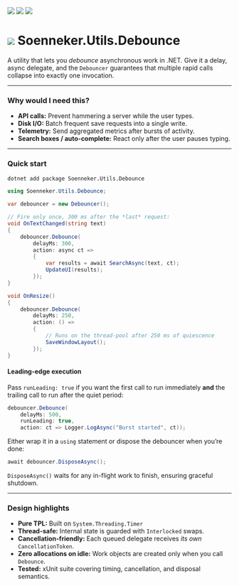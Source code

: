 ﻿[![](https://img.shields.io/nuget/v/soenneker.utils.debounce.svg?style=for-the-badge)](https://www.nuget.org/packages/soenneker.utils.debounce/)
[![](https://img.shields.io/github/actions/workflow/status/soenneker/soenneker.utils.debounce/publish-package.yml?style=for-the-badge)](https://github.com/soenneker/soenneker.utils.debounce/actions/workflows/publish-package.yml)
[![](https://img.shields.io/nuget/dt/soenneker.utils.debounce.svg?style=for-the-badge)](https://www.nuget.org/packages/soenneker.utils.debounce/)

# ![](https://user-images.githubusercontent.com/4441470/224455560-91ed3ee7-f510-4041-a8d2-3fc093025112.png) Soenneker.Utils.Debounce

A utility that lets you *debounce* asynchronous work in .NET.
Give it a delay, async delegate, and the `Debouncer` guarantees that multiple rapid calls collapse into exactly one invocation.

---

### Why would I need this?

* **API calls:** Prevent hammering a server while the user types.
* **Disk I/O:** Batch frequent save requests into a single write.
* **Telemetry:** Send aggregated metrics after bursts of activity.
* **Search boxes / auto-complete:** React only after the user pauses typing.

---

### Quick start

```bash
dotnet add package Soenneker.Utils.Debounce
```

```csharp
using Soenneker.Utils.Debounce;

var debouncer = new Debouncer();

// Fire only once, 300 ms after the *last* request:
void OnTextChanged(string text)
{
    debouncer.Debounce(
        delayMs: 300,
        action: async ct =>
        {
            var results = await SearchAsync(text, ct);
            UpdateUI(results);
        });
}

void OnResize()
{
    debouncer.Debounce(
        delayMs: 250,
        action: () =>
        {
            // Runs on the thread-pool after 250 ms of quiescence
            SaveWindowLayout();
        });
}
```

#### Leading-edge execution

Pass `runLeading: true` if you want the first call to run immediately **and** the trailing call to run after the quiet period:

```csharp
debouncer.Debounce(
    delayMs: 500,
    runLeading: true,
    action: ct => Logger.LogAsync("Burst started", ct));
```

Either wrap it in a `using` statement or dispose the debouncer when you’re done:

```csharp
await debouncer.DisposeAsync();
```

`DisposeAsync()` waits for any in-flight work to finish, ensuring graceful shutdown.

---

### Design highlights

* **Pure TPL:** Built on `System.Threading.Timer`
* **Thread-safe:** Internal state is guarded with `Interlocked` swaps.
* **Cancellation-friendly:** Each queued delegate receives *its own* `CancellationToken`.
* **Zero allocations on idle:** Work objects are created only when you call `Debounce`.
* **Tested:** xUnit suite covering timing, cancellation, and disposal semantics.